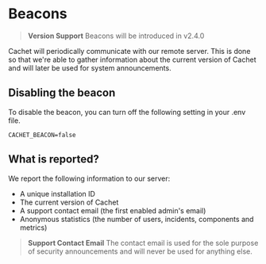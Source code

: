 # Beacons

> **Version Support**
> Beacons will be introduced in v2.4.0

Cachet will periodically communicate with our remote server. This is done so
that we're able to gather information about the current version of Cachet
and will later be used for system announcements.

## Disabling the beacon

To disable the beacon, you can turn off the following setting in your .env file.

```
CACHET_BEACON=false
```

## What is reported?

We report the following information to our server:

- A unique installation ID
- The current version of Cachet
- A support contact email (the first enabled admin's email)
- Anonymous statistics (the number of users, incidents, components and metrics)

> **Support Contact Email**
> The contact email is used for the sole purpose of security
> announcements and will never be used for anything else.

